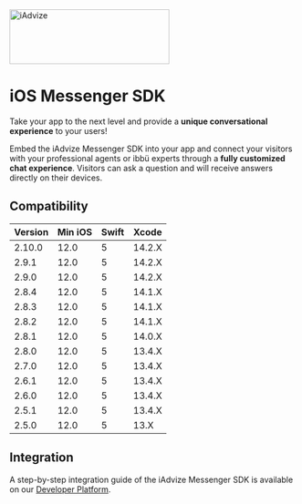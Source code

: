 <img src="https://user-images.githubusercontent.com/17723986/47799626-f3982700-dd2a-11e8-983c-77d1a3ed7f53.png" width="280" height="96" alt="iAdvize">

# iOS Messenger SDK

Take your app to the next level and provide a **unique conversational experience** to your users!

Embed the iAdvize Messenger SDK into your app and connect your visitors with your professional agents or ibbü experts through a **fully customized chat experience**. Visitors can ask a question and will receive answers directly on their devices.

## Compatibility

| Version  | Min iOS  | Swift | Xcode  |
| -------- | -------- | ----- | ------ |
| 2.10.0   | 12.0     | 5     | 14.2.X |
| 2.9.1    | 12.0     | 5     | 14.2.X |
| 2.9.0    | 12.0     | 5     | 14.2.X |
| 2.8.4    | 12.0     | 5     | 14.1.X |
| 2.8.3    | 12.0     | 5     | 14.1.X |
| 2.8.2    | 12.0     | 5     | 14.1.X |
| 2.8.1    | 12.0     | 5     | 14.0.X |
| 2.8.0    | 12.0     | 5     | 13.4.X |
| 2.7.0    | 12.0     | 5     | 13.4.X |
| 2.6.1    | 12.0     | 5     | 13.4.X |
| 2.6.0    | 12.0     | 5     | 13.4.X |
| 2.5.1    | 12.0     | 5     | 13.4.X |
| 2.5.0    | 12.0     | 5     | 13.X   |

## Integration

A step-by-step integration guide of the iAdvize Messenger SDK is available on our [Developer Platform](https://developers.iadvize.com/documentation/mobile-sdk).
